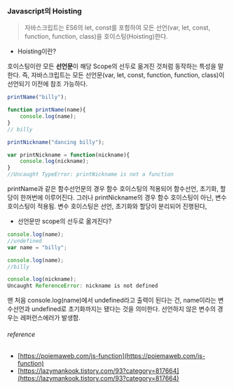 ### Javascript의 Hoisting


> 자바스크립트는 ES6의 let, const를 포함하여 모든 선언(var, let, const, function, function, class)을 호이스팅(Hoisting)한다.


* Hoisting이란?

호이스팅이란 모든 **선언문**이 해당 Scope의 선두로 옮겨진 것처럼 동작하는 특성을 말한다. 즉, 자바스크립트는 모든 선언문(var, let, const, function, function, class)이 선언되기 이전에 참조 가능하다.


```javascript
printName("billy");

function printName(name){
	console.log(name);
}
// billy

printNickname("dancing billy");

var printNickname = function(nickname){
	console.log(nickname);
}
//Uncaught TypeError: printNickname is not a function
```

printName과 같은 함수선언문의 경우 함수 호이스팅의 적용되어 함수선언, 초기화, 할당이 한꺼번에 이루어진다. 그러나 printNickname의 경우 함수 호이스팅이 아닌, 변수 호이스팅이 적용됨. 변수 호이스팅은 선언, 초기화와 할당이 분리되어 진행된다, 


* 선언문만 scope의 선두로 옮겨진다?


```javascript
console.log(name);
//undefined
var name = "billy";

console.log(name);
//billy

console.log(nickname);
Uncaught ReferenceError: nickname is not defined
```

맨 처음 console.log(name)에서 undefined라고 출력이 된다는 건, name이라는 변수선언과 undefined로 초기화까지는 됐다는 것을 의미한다. 선언하지 않은 변수의 경우는 레퍼런스에러가 발생함.


###### reference
* [https://poiemaweb.com/js-function](https://poiemaweb.com/js-function)
* [https://lazymankook.tistory.com/93?category=817664](https://lazymankook.tistory.com/93?category=817664)
